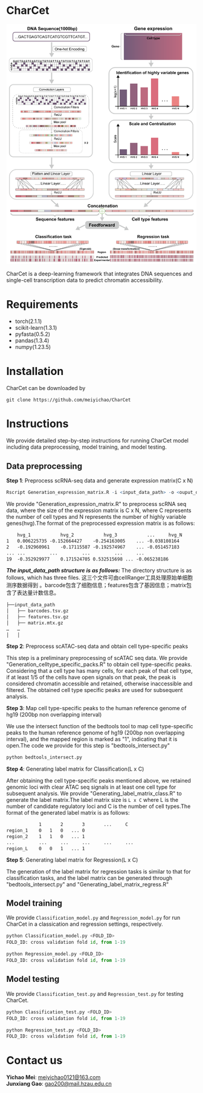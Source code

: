 # CharCet
 
 ![model](https://github.com/meiyichao/CharCet/blob/main/model.png)
 
 CharCet is a deep-learning framework that integrates DNA sequences and single-cell transcription data to predict chromatin accessibility.
 
 # Requirements
- torch(2.1.1)
- scikit-learn(1.3.1)
- pyfasta(0.5.2)
- pandas(1.3.4)
- numpy(1.23.5)

# Installation
CharCet can be downloaded by
```shell
git clone https://github.com/meiyichao/CharCet
```

# Instructions
We provide detailed step-by-step instructions for running CharCet model including data preprocessing, model training, and model testing.

## Data preprocessing
**Step 1**: Preprocess scRNA-seq data and generate expression matrix(C x N)
```R
Rscript Generation_expression_matrix.R -i <input_data_path> -o <ouput_data_path>
```
We provide "Generation_expression_matrix.R" to preprocess scRNA seq data, where the size of the expression matrix is C x N, where C represents the number of cell types and N represents the number of highly variable genes(hvg).The format of the preprocessed expression matrix is as follows:
```
	hvg_1	        hvg_2	        hvg_3	        ...     hvg_N
1	0.006225735	-0.152664427	-0.254163005	...	-0.038108164
2	-0.192960961	-0.17115587	-0.192574967	...	-0.051457183
...	...     	...     	...     	...  	...
19	-0.352929977	0.171524705	0.532515698	...	-0.065238186
```
***The input_data_path structure is as follows:***
The directory structure is as follows, which has three files. 这三个文件可由cellRanger工具处理原始单细胞测序数据得到 。barcode包含了细胞信息；features包含了基因信息；matrix包含了表达量计数信息。
```
├──input_data_path
│   ├── barcodes.tsv.gz
│   ├── features.tsv.gz 
│   ├── matrix.mtx.gz
…   …
│   │
```

**Step 2**: Preprocess scATAC-seq data and obtain cell type-specific peaks

This step is a preliminary preprocessing of scATAC seq data. We provide "Generation_celltype_specific_packs.R" to obtain cell type-specific peaks. Considering that a cell type has many cells, for each peak of that cell type, if at least 1/5 of the cells have open signals on that peak, the peak is considered chromatin accessible and retained, otherwise inaccessible and filtered. The obtained cell type specific peaks are used for subsequent analysis.

**Step 3**: Map cell type-specific peaks to the human reference genome of hg19 (200bp non overlapping interval)

We use the intersect function of the bedtools tool to map cell type-specific peaks to the human reference genome of hg19 (200bp non overlapping interval), and the mapped region is marked as "1", indicating that it is open.The code we provide for this step is "bedtools_intersect.py"
```python
python bedtools_intersect.py
```

**Step 4**: Generating label matrix for Classification(L x C)

After obtaining the cell type-specific peaks mentioned above, we retained genomic loci with clear ATAC seq signals in at least one cell type for subsequent analysis. We provide "Generating_label_matrix_class.R" to generate the label matrix.The label matrix size is `L x C` where L is the number of candidate regulatory loci and C is the number of cell types.The format of the generated label matrix is as follows:
```
        	1       2       3       ...     C
region_1	0	1	0	...	0
region_2	1	1	0	...	1
...     	...    	...    	...    	...  	...
region_L	0	0	1	...	1
```
**Step 5**: Generating label matrix for Regression(L x C)

The generation of the label matrix for regression tasks is similar to that for classification tasks, and the label matrix can be generated through "bedtools_intersect.py" and "Generating_label_matrix_regress.R"

## Model training

We provide `Classification_model.py` and `Regression_model.py` for run CharCet in a classication and regression settings, respectively.
```python
python Classification_model.py <FOLD_ID> 
FOLD_ID: cross validation fold id, from 1-19
```
```python
python Regression_model.py <FOLD_ID> 
FOLD_ID: cross validation fold id, from 1-19
```

## Model testing

We provide `Classification_test.py` and `Regression_test.py` for testing CharCet.
```python
python Classification_test.py <FOLD_ID> 
FOLD_ID: cross validation fold id, from 1-19
```
```python
python Regression_test.py <FOLD_ID> 
FOLD_ID: cross validation fold id, from 1-19
```

# Contact us

**Yichao Mei**: meiyichao0121@163.com <br>
**Junxiang Gao**: gao200@mail.hzau.edu.cn <br>

























